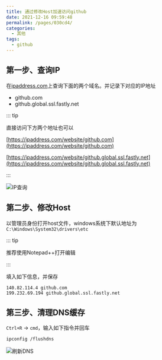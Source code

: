 ```yaml
---
title: 通过修改Host加速访问github
date: 2021-12-16 09:59:48
permalink: /pages/030cd4/
categories:
  - 其他
tags:
  - github
---
```


## 第一步、查询IP

在[ipaddress.com](https://ipaddress.com/)上查询下面的两个域名。并记录下对应的IP地址

+ github.com
+ github.global.ssl.fastly.net

::: tip

直接访问下方两个地址也可以

[https://ipaddress.com/website/github.com](https://ipaddress.com/website/github.com)

[https://ipaddress.com/website/github.global.ssl.fastly.net](https://ipaddress.com/website/github.global.ssl.fastly.net)

:::

![IP查询](https://cdn.jsdelivr.net/gh/Weibw162/image-hosting@master/20211216/IP查询.4fh96vc47yi0.png)



## 第二步、修改Host

以管理员身份打开host文件，windows系统下默认地址为`C:\Windows\System32\drivers\etc`

::: tip

推荐使用Notepad++打开编辑

:::

填入如下信息，并保存

```basic
140.82.114.4 github.com
199.232.69.194 github.global.ssl.fastly.net
```

## 第三步、清理DNS缓存

`Ctrl+R` -> `cmd`，输入如下指令并回车

```bash
ipconfig /flushdns
```



![刷新DNS](https://cdn.jsdelivr.net/gh/Weibw162/image-hosting@master/20211216/刷新DNS.5pb7sqlvdhc0.png)



